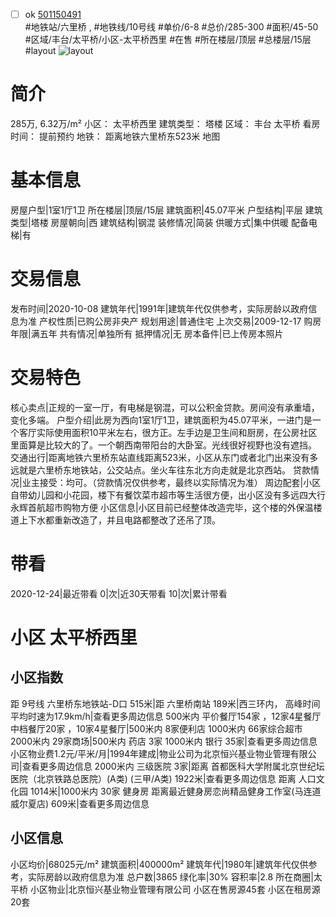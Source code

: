 - [ ] ok [501150491](https://bj.5i5j.com/ershoufang/501150491.html)  
 #地铁站/六里桥 ,  #地铁线/10号线
#单价/6-8 #总价/285-300 #面积/45-50   #区域/丰台/太平桥/小区-太平桥西里 #在售 #所在楼层/顶层 #总楼层/15层 #layout 
![layout](http://image2a.5i5j.com/bdir/layout/152053.jpg_P5.jpg) 
# 简介 
 285万,  6.32万/m² 
小区： 太平桥西里
建筑类型： 塔楼
区域： 丰台 太平桥
看房时间： 提前预约
地铁： 距离地铁六里桥东523米 地图
# 基本信息 
 房屋户型|1室1厅1卫
所在楼层|顶层/15层
建筑面积|45.07平米
户型结构|平层
建筑类型|塔楼
房屋朝向|西
建筑结构|钢混
装修情况|简装
供暖方式|集中供暖
配备电梯|有
# 交易信息 
 发布时间|2020-10-08
建筑年代|1991年|建筑年代仅供参考，实际房龄以政府信息为准
产权性质|已购公房非央产
规划用途|普通住宅
上次交易|2009-12-17
购房年限|满五年
共有情况|单独所有
抵押情况|无
房本备件|已上传房本照片
# 交易特色 
 核心卖点|正规的一室一厅，有电梯是钢混，可以公积金贷款。房间没有承重墙，变化多端。
户型介绍|此房为西向1室1厅1卫，建筑面积为45.07平米，一进门是一个客厅实际使用面积10平米左右，很方正。左手边是卫生间和厨房，在公房社区里面算是比较大的了。一个朝西南带阳台的大卧室。光线很好视野也没有遮挡。
交通出行|距离地铁六里桥东站直线距离523米，小区从东门或者北门出来没有多远就是六里桥东地铁站，公交站点。坐火车往东北方向走就是北京西站。
贷款情况|业主接受：均可。（贷款情况仅供参考，最终以实际情况为准）
周边配套|小区自带幼儿园和小花园，楼下有餐饮菜市超市等生活很方便，出小区没有多远四大行永辉首航超市购物方便
小区信息|小区目前已经整体改造完毕，这个楼的外保温楼道上下水都重新改造了，并且电路都整改了还吊了顶。
# 带看 
 2020-12-24|最近带看	 0|次|近30天带看	 10|次|累计带看
# 小区 太平桥西里
## 小区指数 
 距 9号线 六里桥东地铁站-D口 515米|距 六里桥南站 189米|西三环内， 高峰时间平均时速为17.9km/h|查看更多周边信息
500米内 平价餐厅154家 ，12家4星餐厅
中档餐厅20家 ，10家4星餐厅|500米内 8家便利店
1000米内 66家综合超市
2000米内 29家商场|500米内 药店 3家
1000米内 银行 35家|查看更多周边信息
小区物业费1.2元/平米/月|1994年建成|物业公司为北京恒兴基业物业管理有限公司|查看更多周边信息
2000米内 三级医院 3家|距离 首都医科大学附属北京世纪坛医院（北京铁路总医院）(A类) (三甲/A类) 1922米|查看更多周边信息
距离 人口文化园 1014米|1000米内 30家 健身房
距离最近健身房恋尚精品健身工作室(马连道威尔夏店) 609米|查看更多周边信息
## 小区信息 
 小区均价|68025元/m²
建筑面积|400000m²
建筑年代|1980年|建筑年代仅供参考，实际房龄以政府信息为准
总户数|3865
绿化率|30%
容积率|2.8
所在商圈|太平桥
小区物业|北京恒兴基业物业管理有限公司
小区在售房源45套
小区在租房源20套
